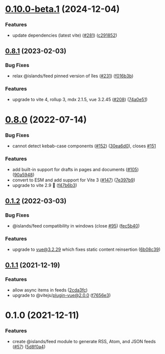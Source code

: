 # [0.10.0-beta.1](https://github.com/ElMassimo/iles/compare/feed@0.8.1...feed@0.10.0-beta.1) (2024-12-04)


### Features

* update dependencies (latest vite) ([#281](https://github.com/ElMassimo/iles/issues/281)) ([c291852](https://github.com/ElMassimo/iles/commit/c29185255e41e63830236ceb4c67de599aae2012))



## [0.8.1](https://github.com/ElMassimo/iles/compare/feed@0.8.0...feed@0.8.1) (2023-02-03)


### Bug Fixes

* relax @islands/feed pinned version of îles ([#231](https://github.com/ElMassimo/iles/issues/231)) ([f016b3b](https://github.com/ElMassimo/iles/commit/f016b3b10f8b2ce611c788cc9abf7b0308069902))


### Features

* upgrade to vite 4, rollup 3, mdx 2.1.5, vue 3.2.45 ([#208](https://github.com/ElMassimo/iles/issues/208)) ([74a0e51](https://github.com/ElMassimo/iles/commit/74a0e511c71e990cf5a123cc31989095ef76477f))



# [0.8.0](https://github.com/ElMassimo/iles/compare/feed@0.1.2...feed@0.8.0) (2022-07-14)


### Bug Fixes

* cannot detect kebab-case components ([#152](https://github.com/ElMassimo/iles/issues/152)) ([30ea6d0](https://github.com/ElMassimo/iles/commit/30ea6d080bd4de84c9755be6239f80c1c7066529)), closes [#151](https://github.com/ElMassimo/iles/issues/151)


### Features

* add built-in support for drafts in pages and documents ([#105](https://github.com/ElMassimo/iles/issues/105)) ([90a5948](https://github.com/ElMassimo/iles/commit/90a5948853111a71ffd8019d4624c6d9c9f620dc))
* convert to ESM and add support for Vite 3 ([#147](https://github.com/ElMassimo/iles/issues/147)) ([7e397b9](https://github.com/ElMassimo/iles/commit/7e397b908746cd8ec875da2a636ae667ae98cb30))
* upgrade to vite 2.9 🚀 ([f47b6b3](https://github.com/ElMassimo/iles/commit/f47b6b346ef2efc88590749e2d8c8a2fbba7a42a))



## [0.1.2](https://github.com/ElMassimo/iles/compare/feed@0.1.1...feed@0.1.2) (2022-03-03)


### Bug Fixes

* @islands/feed compatibility in windows (close [#95](https://github.com/ElMassimo/iles/issues/95)) ([fec5b40](https://github.com/ElMassimo/iles/commit/fec5b4072d292d9d3ef1a605850333553cf2d533))


### Features

* upgrade to vue@3.2.29 which fixes static content reinsertion ([6b08c39](https://github.com/ElMassimo/iles/commit/6b08c39e53b3a0b122d03a1471c46094e92406d0))



## [0.1.1](https://github.com/ElMassimo/iles/compare/feed@0.1.0...feed@0.1.1) (2021-12-19)


### Features

* allow async items in feeds ([2cda3fc](https://github.com/ElMassimo/iles/commit/2cda3fcdb743a1e80c902a69aef0d2ea12ba1dd9))
* upgrade to @vitejs/plugin-vue@2.0.0 ([f7656e3](https://github.com/ElMassimo/iles/commit/f7656e37976c206d801f6b7476322cbf1c91aaac))



# 0.1.0 (2021-12-11)


### Features

* create @islands/feed module to generate RSS, Atom, and JSON feeds ([#57](https://github.com/ElMassimo/iles/issues/57)) ([5d8f0a4](https://github.com/ElMassimo/iles/commit/5d8f0a4f59a5fba7205bcfed4f36d442b22e29f6))



